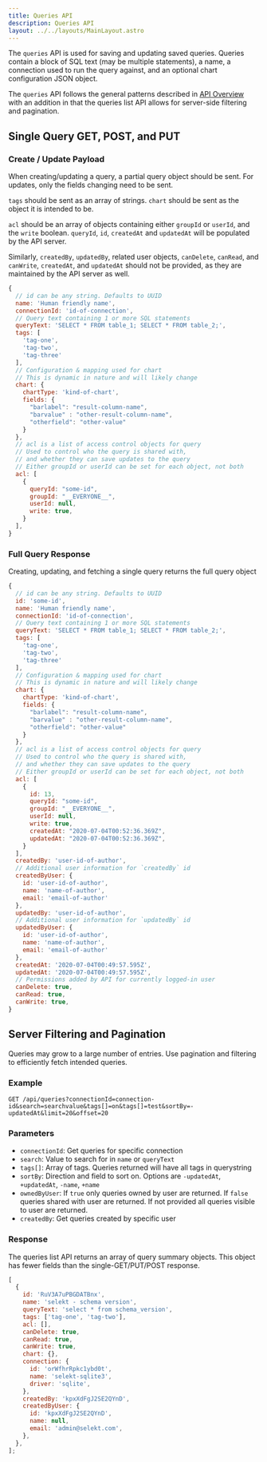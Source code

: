 ```yaml
---
title: Queries API
description: Queries API
layout: ../../layouts/MainLayout.astro
---
```


The `queries` API is used for saving and updating saved queries. Queries contain a block of SQL text (may be multiple statements), a name, a connection used to run the query against, and an optional chart configuration JSON object.

The `queries` API follows the general patterns described in [API Overview](/en/api-overview) with an addition in that the queries list API allows for server-side filtering and pagination.

## Single Query GET, POST, and PUT

### Create / Update Payload

When creating/updating a query, a partial query object should be sent. For updates, only the fields changing need to be sent.

`tags` should be sent as an array of strings. `chart` should be sent as the object it is intended to be.

`acl` should be an array of objects containing either `groupId` or `userId`, and the `write` boolean. `queryId`, `id`, `createdAt` and `updatedAt` will be populated by the API server.

Similarly, `createdBy`, `updatedBy`, related user objects, `canDelete`, `canRead`, and `canWrite`, `createdAt`, and `updatedAt` should not be provided, as they are maintained by the API server as well.

```js
{
  // id can be any string. Defaults to UUID
  name: 'Human friendly name',
  connectionId: 'id-of-connection',
  // Query text containing 1 or more SQL statements
  queryText: 'SELECT * FROM table_1; SELECT * FROM table_2;',
  tags: [
    'tag-one',
    'tag-two',
    'tag-three'
  ],
  // Configuration & mapping used for chart
  // This is dynamic in nature and will likely change
  chart: {
    chartType: 'kind-of-chart',
    fields: {
      "barlabel": "result-column-name",
      "barvalue" : "other-result-column-name",
      "otherfield": "other-value"
    }
  },
  // acl is a list of access control objects for query
  // Used to control who the query is shared with,
  // and whether they can save updates to the query
  // Either groupId or userId can be set for each object, not both
  acl: [
    {
      queryId: "some-id",
      groupId: "__EVERYONE__",
      userId: null,
      write: true,
    }
  ],
}
```

### Full Query Response

Creating, updating, and fetching a single query returns the full query object

```js
{
  // id can be any string. Defaults to UUID
  id: 'some-id',
  name: 'Human friendly name',
  connectionId: 'id-of-connection',
  // Query text containing 1 or more SQL statements
  queryText: 'SELECT * FROM table_1; SELECT * FROM table_2;',
  tags: [
    'tag-one',
    'tag-two',
    'tag-three'
  ],
  // Configuration & mapping used for chart
  // This is dynamic in nature and will likely change
  chart: {
    chartType: 'kind-of-chart',
    fields: {
      "barlabel": "result-column-name",
      "barvalue" : "other-result-column-name",
      "otherfield": "other-value"
    }
  },
  // acl is a list of access control objects for query
  // Used to control who the query is shared with,
  // and whether they can save updates to the query
  // Either groupId or userId can be set for each object, not both
  acl: [
    {
      id: 13,
      queryId: "some-id",
      groupId: "__EVERYONE__",
      userId: null,
      write: true,
      createdAt: "2020-07-04T00:52:36.369Z",
      updatedAt: "2020-07-04T00:52:36.369Z",
    }
  ],
  createdBy: 'user-id-of-author',
  // Additional user information for `createdBy` id
  createdByUser: {
    id: 'user-id-of-author',
    name: 'name-of-author',
    email: 'email-of-author'
  },
  updatedBy: 'user-id-of-author',
  // Additional user information for `updatedBy` id
  updatedByUser: {
    id: 'user-id-of-author',
    name: 'name-of-author',
    email: 'email-of-author'
  },
  createdAt: '2020-07-04T00:49:57.595Z',
  updatedAt: '2020-07-04T00:49:57.595Z',
  // Permissions added by API for currently logged-in user
  canDelete: true,
  canRead: true,
  canWrite: true,
}
```

## Server Filtering and Pagination

Queries may grow to a large number of entries. Use pagination and filtering to efficiently fetch intended queries.

### Example

`GET /api/queries?connectionId=connection-id&search=searchvalue&tags[]=on&tags[]=test&sortBy=-updatedAt&limit=20&offset=20`

### Parameters

- `connectionId`: Get queries for specific connection
- `search`: Value to search for in `name` or `queryText`
- `tags[]`: Array of tags. Queries returned will have all tags in querystring
- `sortBy`: Direction and field to sort on. Options are `-updatedAt`, `+updatedAt`, `-name`, `+name`
- `ownedByUser`: If `true` only queries owned by user are returned. If `false` queries shared with user are returned. If not provided all queries visible to user are returned.
- `createdBy`: Get queries created by specific user

### Response

The queries list API returns an array of query summary objects. This object has fewer fields than the single-GET/PUT/POST response.

```js
[
  {
    id: 'RuV3A7uPBGDATBnx',
    name: 'selekt - schema version',
    queryText: 'select * from schema_version',
    tags: ['tag-one', 'tag-two'],
    acl: [],
    canDelete: true,
    canRead: true,
    canWrite: true,
    chart: {},
    connection: {
      id: 'orWfhrRpkc1ybd0t',
      name: 'selekt-sqlite3',
      driver: 'sqlite',
    },
    createdBy: 'kpxXdFgJ2SE2QYnD',
    createdByUser: {
      id: 'kpxXdFgJ2SE2QYnD',
      name: null,
      email: 'admin@selekt.com',
    },
  },
];
```
